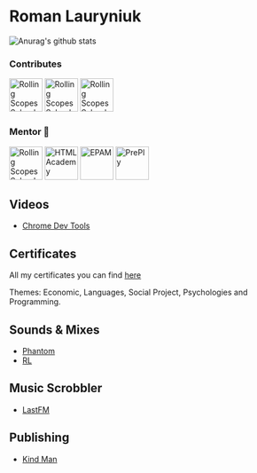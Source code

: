 # Roman Lauryniuk

![Anurag's github stats](https://github-readme-stats.vercel.app/api?username=romanrostislavovich&theme=light)


### Contributes  


<a href="https://github.com/repometric"><img src="https://avatars3.githubusercontent.com/u/17450030?s=60&v=4" alt="Rolling Scopes School" width="60"/></a>
<a href="https://github.com/linterhub"><img src="https://avatars1.githubusercontent.com/u/39357698?s=60&v=4" alt="Rolling Scopes School" width="60"/></a>
<a href="https://github.com/ngx-translate"><img src="https://avatars1.githubusercontent.com/u/24717852?s=60&v=4" alt="Rolling Scopes School" width="60"/></a>

### Mentor 🔭

<a href="https://rs.school/"><img src="https://avatars1.githubusercontent.com/u/11501370?s=60&v=4" alt="Rolling Scopes School" width="60"/></a>
<a href="https://htmlacademy.org/"><img src="https://avatars2.githubusercontent.com/u/22890904?s=60&v=4" alt="HTML Academy" width="60"/></a>
<a href="https://htmlacademy.org/"><img src="https://www.epam.com/content/dam/epam/homepage/epam_logo_light.svg" alt="EPAM" width="60"/></a>
<a href="https://preply.com/"><img src="https://play-lh.googleusercontent.com/WxEXyqBk_Z2lDMbkwMDWQID6rFg-G1XBNt9UkZnvDeCM_OPO3iTL9XGKeD_pzR3KWc8" alt="PrePly" width="60"/></a>

## Videos

- [Chrome Dev Tools](https://www.youtube.com/watch?v=0sDHMq3x4fA&t=12s&ab_channel=RollingScopesSchool)

## Certificates 

All my certificates you can find [here](src/certificates/CERTIFICATES.md)

Themes: Economic, Languages, Social Project, Psychologies and Programming.

## Sounds & Mixes

- [Phantom](https://soundcloud.com/officialphantom)
- [RL](https://soundcloud.com/romalavr)

## Music Scrobbler 

- [LastFM](https://www.last.fm/ru/user/Cvoboda-Rabctvo)

## Publishing 

- [Kind Man](./src/Человек%20—%20добро.html)
